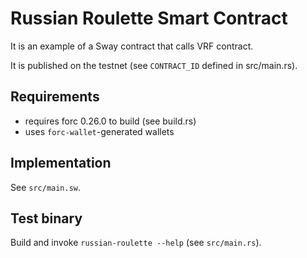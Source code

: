 # Russian Roulette Smart Contract

It is an example of a Sway contract that calls VRF contract.

It is published on the testnet (see `CONTRACT_ID` defined in src/main.rs).

## Requirements

* requires forc 0.26.0 to build (see build.rs)
* uses `forc-wallet`-generated wallets

## Implementation

See `src/main.sw`.

## Test binary

Build and invoke `russian-roulette --help` (see `src/main.rs`).

